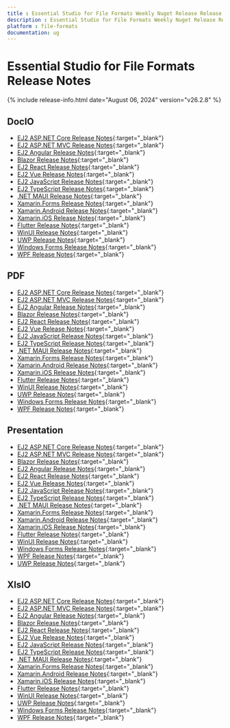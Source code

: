 ```yaml
---
title : Essential Studio for File Formats Weekly Nuget Release Release Notes  
description : Essential Studio for File Formats Weekly Nuget Release Release Notes  
platform : file-formats
documentation: ug
---
```


# Essential Studio for File Formats  Release Notes  

{% include release-info.html date="August 06, 2024" version="v26.2.8" %} 




## DocIO

* [EJ2 ASP.NET Core Release Notes](https://ej2.syncfusion.com/aspnetcore/documentation/release-notes/26.2.8#docio){:target="_blank"}
* [EJ2 ASP.NET MVC Release Notes](https://ej2.syncfusion.com/aspnetmvc/documentation/release-notes/26.2.8#docio){:target="_blank"}
* [EJ2 Angular Release Notes](https://ej2.syncfusion.com/angular/documentation/release-notes/26.2.8#docio){:target="_blank"}
* [Blazor Release Notes](https://blazor.syncfusion.com/documentation/release-notes/26.2.8#docio){:target="_blank"}
* [EJ2 React Release Notes](https://ej2.syncfusion.com/react/documentation/release-notes/26.2.8#docio){:target="_blank"}
* [EJ2 Vue  Release Notes](https://ej2.syncfusion.com/vue/documentation/release-notes/26.2.8#docio){:target="_blank"}
* [EJ2 JavaScript Release Notes](https://ej2.syncfusion.com/javascript/documentation/release-notes/26.2.8#docio){:target="_blank"}
* [EJ2 TypeScript Release Notes](https://ej2.syncfusion.com/documentation/release-notes/26.2.8#docio){:target="_blank"}
* [.NET MAUI Release Notes](/maui/release-notes/v26.2.8#docio){:target="_blank"}
* [Xamarin.Forms Release Notes](/xamarin/release-notes/v26.2.8#docio){:target="_blank"}
* [Xamarin.Android Release Notes](/xamarin-android/release-notes/v26.2.8#docio){:target="_blank"}
* [Xamarin.iOS Release Notes](/xamarin-ios/release-notes/v26.2.8#docio){:target="_blank"}
* [Flutter Release Notes](/flutter/release-notes/v26.2.8#docio){:target="_blank"}
* [WinUI Release Notes](/winui/release-notes/v26.2.8#docio){:target="_blank"}
* [UWP Release Notes](/uwp/release-notes/v26.2.8#docio){:target="_blank"}
* [Windows Forms Release Notes](/windowsforms/release-notes/v26.2.8#docio){:target="_blank"}
* [WPF Release Notes](/wpf/release-notes/v26.2.8#docio){:target="_blank"}



## PDF

* [EJ2 ASP.NET Core Release Notes](https://ej2.syncfusion.com/aspnetcore/documentation/release-notes/26.2.8#pdf){:target="_blank"}
* [EJ2 ASP.NET MVC Release Notes](https://ej2.syncfusion.com/aspnetmvc/documentation/release-notes/26.2.8#pdf){:target="_blank"}
* [EJ2 Angular Release Notes](https://ej2.syncfusion.com/angular/documentation/release-notes/26.2.8#pdf){:target="_blank"}
* [Blazor Release Notes](https://blazor.syncfusion.com/documentation/release-notes/26.2.8#pdf){:target="_blank"}
* [EJ2 React Release Notes](https://ej2.syncfusion.com/react/documentation/release-notes/26.2.8#pdf){:target="_blank"}
* [EJ2 Vue  Release Notes](https://ej2.syncfusion.com/vue/documentation/release-notes/26.2.8#pdf){:target="_blank"}
* [EJ2 JavaScript Release Notes](https://ej2.syncfusion.com/javascript/documentation/release-notes/26.2.8#pdf){:target="_blank"}
* [EJ2 TypeScript Release Notes](https://ej2.syncfusion.com/documentation/release-notes/26.2.8#pdf){:target="_blank"}
* [.NET MAUI Release Notes](/maui/release-notes/v26.2.8#pdf){:target="_blank"}
* [Xamarin.Forms Release Notes](/xamarin/release-notes/v26.2.8#pdf){:target="_blank"}
* [Xamarin.Android Release Notes](/xamarin-android/release-notes/v26.2.8#pdf){:target="_blank"}
* [Xamarin.iOS Release Notes](/xamarin-ios/release-notes/v26.2.8#pdf){:target="_blank"}
* [Flutter Release Notes](/flutter/release-notes/v26.2.8#pdf){:target="_blank"}
* [WinUI Release Notes](/winui/release-notes/v26.2.8#pdf){:target="_blank"}
* [UWP Release Notes](/uwp/release-notes/v26.2.8#pdf){:target="_blank"}
* [Windows Forms Release Notes](/windowsforms/release-notes/v26.2.8#pdf){:target="_blank"}
* [WPF Release Notes](/wpf/release-notes/v26.2.8#pdf){:target="_blank"}


## Presentation

* [EJ2 ASP.NET Core Release Notes](https://ej2.syncfusion.com/aspnetcore/documentation/release-notes/26.2.8#presentation){:target="_blank"}
* [EJ2 ASP.NET MVC Release Notes](https://ej2.syncfusion.com/aspnetmvc/documentation/release-notes/26.2.8#presentation){:target="_blank"}
* [Blazor Release Notes](https://blazor.syncfusion.com/documentation/release-notes/26.2.8#presentation){:target="_blank"}
* [EJ2 Angular Release Notes](https://ej2.syncfusion.com/angular/documentation/release-notes/26.2.8#presentation){:target="_blank"}
* [EJ2 React Release Notes](https://ej2.syncfusion.com/react/documentation/release-notes/26.2.8#presentation){:target="_blank"}
* [EJ2 Vue  Release Notes](https://ej2.syncfusion.com/vue/documentation/release-notes/26.2.8#presentation){:target="_blank"}
* [EJ2 JavaScript Release Notes](https://ej2.syncfusion.com/javascript/documentation/release-notes/26.2.8#presentation){:target="_blank"}
* [EJ2 TypeScript Release Notes](https://ej2.syncfusion.com/documentation/release-notes/26.2.8#presentation){:target="_blank"}
* [.NET MAUI Release Notes](/maui/release-notes/v26.2.8#presentation){:target="_blank"}
* [Xamarin.Forms Release Notes](/xamarin/release-notes/v26.2.8#presentation){:target="_blank"}
* [Xamarin.Android Release Notes](/xamarin-android/release-notes/v26.2.8#presentation){:target="_blank"}
* [Xamarin.iOS Release Notes](/xamarin-ios/release-notes/v26.2.8#presentation){:target="_blank"}
* [Flutter Release Notes](/flutter/release-notes/v26.2.8#presentation){:target="_blank"}
* [WinUI Release Notes](/winui/release-notes/v26.2.8#presentation){:target="_blank"}
* [Windows Forms Release Notes](/windowsforms/release-notes/v26.2.8#presentation){:target="_blank"}
* [WPF Release Notes](/wpf/release-notes/v26.2.8#presentation){:target="_blank"}
* [UWP Release Notes](/uwp/release-notes/v26.2.8#presentation){:target="_blank"}



## XlsIO

* [EJ2 ASP.NET Core Release Notes](https://ej2.syncfusion.com/aspnetcore/documentation/release-notes/26.2.8#xlsio){:target="_blank"}
* [EJ2 ASP.NET MVC Release Notes](https://ej2.syncfusion.com/aspnetmvc/documentation/release-notes/26.2.8#xlsio){:target="_blank"}
* [EJ2 Angular Release Notes](https://ej2.syncfusion.com/angular/documentation/release-notes/26.2.8#xlsio){:target="_blank"}
* [Blazor Release Notes](https://blazor.syncfusion.com/documentation/release-notes/26.2.8#xlsio){:target="_blank"}
* [EJ2 React Release Notes](https://ej2.syncfusion.com/react/documentation/release-notes/26.2.8#xlsio){:target="_blank"}
* [EJ2 Vue  Release Notes](https://ej2.syncfusion.com/vue/documentation/release-notes/26.2.8#xlsio){:target="_blank"}
* [EJ2 JavaScript Release Notes](https://ej2.syncfusion.com/javascript/documentation/release-notes/26.2.8#xlsio){:target="_blank"}
* [EJ2 TypeScript Release Notes](https://ej2.syncfusion.com/documentation/release-notes/26.2.8#xlsio){:target="_blank"}
* [.NET MAUI Release Notes](/maui/release-notes/v26.2.8#xlsio){:target="_blank"}
* [Xamarin.Forms Release Notes](/xamarin/release-notes/v26.2.8#xlsio){:target="_blank"}
* [Xamarin.Android Release Notes](/xamarin-android/release-notes/v26.2.8#xlsio){:target="_blank"}
* [Xamarin.iOS Release Notes](/xamarin-ios/release-notes/v26.2.8#xlsio){:target="_blank"}
* [Flutter Release Notes](/flutter/release-notes/v26.2.8#xlsio){:target="_blank"}
* [WinUI Release Notes](/winui/release-notes/v26.2.8#xlsio){:target="_blank"}
* [UWP Release Notes](/uwp/release-notes/v26.2.8#xlsio){:target="_blank"}
* [Windows Forms Release Notes](/windowsforms/release-notes/v26.2.8#xlsio){:target="_blank"}
* [WPF Release Notes](/wpf/release-notes/v26.2.8#xlsio){:target="_blank"}


